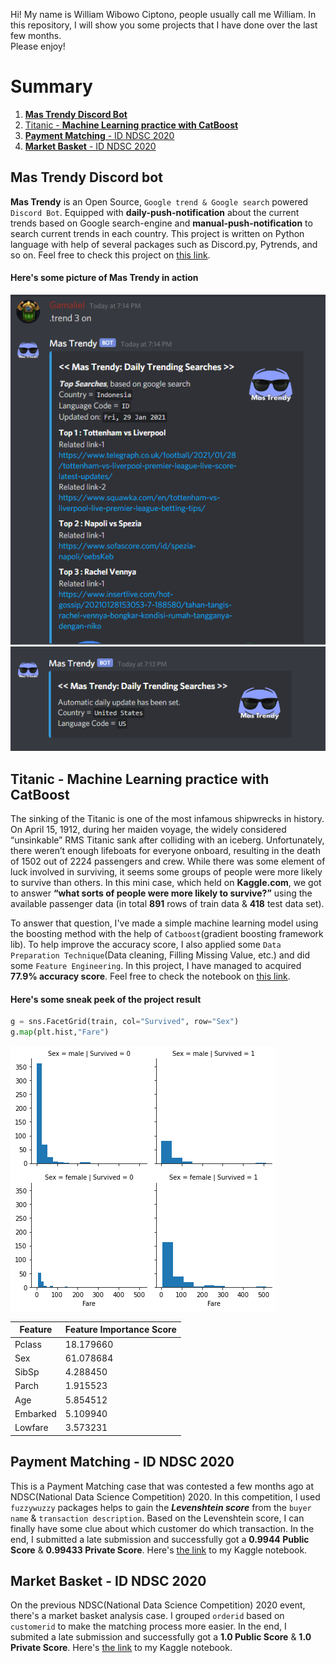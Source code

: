 Hi! My name is William Wibowo Ciptono, people usually call me William. In this repository, I will show you some projects that I have done over the last few months.  
Please enjoy!


# Summary
1. **[Mas Trendy Discord Bot](https://github.com/lgamal/MasTrendy)**
2. [Titanic - **Machine Learning practice with CatBoost**](/titanic/__results___34_1.png)
3. [**Payment Matching** - ID NDSC 2020](https://www.kaggle.com/lgamal/payment-matching/)
4. [**Market Basket** - ID NDSC 2020](https://www.kaggle.com/lgamal/market-basket)


## Mas Trendy Discord bot
**Mas Trendy** is an Open Source, `Google trend & Google search` powered `Discord Bot`. Equipped with **daily-push-notification** about the current trends based on Google search-engine and **manual-push-notification** to search current trends in each country. This project is written on Python language with help of several packages such as Discord.py, Pytrends, and so on. Feel free to check this project on [this link](https://github.com/lgamal/MasTrendy).

#### Here's some picture of Mas Trendy in action

![Image Mas Trendy 1](/mastrendy_screenshot_1.png)
![Image Mas Trendy 2](/mastrendy_screenshot_2.png)

## Titanic - Machine Learning practice with CatBoost
The sinking of the Titanic is one of the most infamous shipwrecks in history. On April 15, 1912, during her maiden voyage, the widely considered “unsinkable” RMS Titanic sank after colliding with an iceberg. Unfortunately, there weren’t enough lifeboats for everyone onboard, resulting in the death of 1502 out of 2224 passengers and crew. While there was some element of luck involved in surviving, it seems some groups of people were more likely to survive than others.
In this mini case, which held on **Kaggle.com**, we got to answer **“what sorts of people were more likely to survive?”** using the available passenger data (in total **891** rows of train data & **418** test data set).

To answer that question, I've made a simple machine learning model using the boosting method with the help of `Catboost`(gradient boosting framework lib). To help improve the accuracy score, I also applied some `Data Preparation Technique`(Data cleaning, Filling Missing Value, etc.) and did some `Feature Engineering`. In this project, I have managed to acquired **77.9% accuracy score**. Feel free to check the notebook on [this link](https://www.kaggle.com/lgamal/titanic-case).

#### Here's some sneak peek of the project result

```Python
g = sns.FacetGrid(train, col="Survived", row="Sex")
g.map(plt.hist,"Fare")
```

![Image Titanic Visualization 1](/titanic/__results___34_1.png)

Feature | Feature Importance Score
--------| ------------------------
Pclass|18.179660
Sex|61.078684
SibSp|4.288450
Parch|1.915523
Age|5.854512
Embarked|5.109940
Lowfare|3.573231


## Payment Matching - ID NDSC 2020
This is a Payment Matching case that was contested a few months ago at NDSC(National Data Science Competition) 2020. In this competition, I used `fuzzywuzzy` packages helps to gain the ***Levenshtein score*** from the `buyer name` & `transaction description`. Based on the Levenshtein score, I can finally have some clue about which customer do which transaction. In the end, I submitted a late submission and successfully got a **0.9944 Public Score** & **0.99433 Private Score**. Here's [the link](https://www.kaggle.com/lgamal/payment-matching/) to my Kaggle notebook.

## Market Basket - ID NDSC 2020
On the previous NDSC(National Data Science Competition) 2020 event, there's a market basket analysis case. I grouped `orderid` based on `customerid` to make the matching process more easier. In the end, I submited a late submission and successfully got a **1.0 Public Score** & **1.0 Private Score**. Here's [the link](https://www.kaggle.com/lgamal/market-basket) to my Kaggle notebook.
